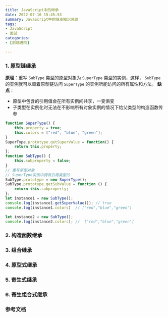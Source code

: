 ```yaml
---
title: JavaScript中的继承
date: 2022-07-16 15:45:53
summary: JavaScript中的继承知识总结
tags:
- JavaScript
- 面试
categories:
- [前端进阶]

---
```

### 1. 原型链继承
**原理**：重写 `SubType` 类型的原型对象为 `SuperType` 类型的实例，这样， `SubType` 的实例就可以顺着原型链访问 `SuperType` 的实例所能访问的所有属性和方法。
**缺点**：
- 原型中包含的引用值会在所有实例间共享，一变俱变
- 子类型在实例化时无法在不影响所有对象实例的情况下给父类型的构造函数传参
```js
function SuperType() { 
    this.property = true;
    this.colors = ["red", "blue", "green"];
} 
SuperType.prototype.getSuperValue = function() { 
    return this.property; 
}; 
function SubType() { 
    this.subproperty = false; 
} 
// 重写原型对象
// SuperType实例中拥有引用类型的
SubType.prototype = new SuperType(); 
SubType.prototype.getSubValue = function () {
    return this.subproperty; 
}; 
let instance1 = new SubType(); 
console.log(instance1.getSuperValue()); // true
console.log(instance1.colors)  // ["red","blue","green"]

let instance2 = new SubType();
console.log(instance2.colors); //  ["red","blue","green"]
```
### 2. 构造函数继承
### 3. 组合继承
### 4. 原型式继承
### 5. 寄生式继承
### 6. 寄生组合式继承

### 参考文档

